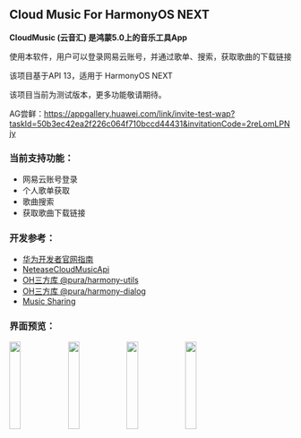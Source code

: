 ## Cloud Music For HarmonyOS NEXT

**CloudMusic (云音汇) 是鸿蒙5.0上的音乐工具App**

使用本软件，用户可以登录网易云账号，并通过歌单、搜索，获取歌曲的下载链接

该项目基于API 13，适用于 HarmonyOS NEXT

该项目当前为测试版本，更多功能敬请期待。

AG尝鲜：https://appgallery.huawei.com/link/invite-test-wap?taskId=50b3ec42ea2f226c064f710bccd44431&invitationCode=2reLomLPNjy

### 当前支持功能：

- 网易云账号登录
- 个人歌单获取
- 歌曲搜索
- 获取歌曲下载链接



### 开发参考：

- [华为开发者官网指南](https://developer.huawei.com/consumer/cn/doc/harmonyos-guides-V5/application-dev-guide-V5?catalogVersion=V5)
- [NeteaseCloudMusicApi](https://gitlab.com/Binaryify/neteasecloudmusicapi)
- [OH三方库 @pura/harmony-utils](https://ohpm.openharmony.cn/#/cn/detail/@pura%2Fharmony-utils)
- [OH三方库 @pura/harmony-dialog](https://ohpm.openharmony.cn/#/cn/detail/@pura%2Fharmony-dialog)
- [Music Sharing](https://github.com/Okysu/harmony-next-music-sharing)




### 界面预览：

<img src="./images/1.jpg" width="20%" />
<img src="./images/2.jpg" width="20%" />
<img src="./images/3.jpg" width="20%" />
<img src="./images/4.jpg" width="20%" />

